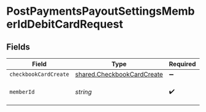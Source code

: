 # PostPaymentsPayoutSettingsMemberIdDebitCardRequest


## Fields

| Field                                                                    | Type                                                                     | Required                                                                 | Description                                                              |
| ------------------------------------------------------------------------ | ------------------------------------------------------------------------ | ------------------------------------------------------------------------ | ------------------------------------------------------------------------ |
| `checkbookCardCreate`                                                    | [shared.CheckbookCardCreate](../../models/shared/checkbookcardcreate.md) | :heavy_minus_sign:                                                       | N/A                                                                      |
| `memberId`                                                               | *string*                                                                 | :heavy_check_mark:                                                       | Unique identifier of a member                                            |